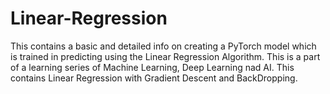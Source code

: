 # Linear-Regression
This contains a basic and detailed info on creating a PyTorch model which is trained in predicting using the Linear Regression Algorithm.
This is a part of a learning series of Machine Learning, Deep Learning nad AI.
This contains Linear Regression with Gradient Descent and BackDropping.
